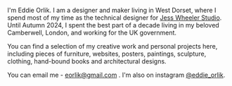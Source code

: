 I'm Eddie Orlik. I am a designer and maker living in West Dorset, where I spend most of my time as the technical designer for <a href="https://www.jesswheeler.com/">Jess Wheeler Studio</a>. Until Autumn 2024, I spent the best part of a decade living in my beloved Camberwell, London, and working for the UK government.

You can find a selection of my creative work and personal projects here, including pieces of furniture, websites, posters, paintings, sculpture, clothing, hand-bound books and architectural designs.

You can email me - <a href="mailto:eorlik@gmail.com">eorlik@gmail.com </a>. I'm also on instagram <a href="https://www.instagram.com/eddie_orlik">@eddie_orlik</a>.
